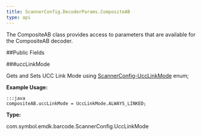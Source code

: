 ```yaml
---
title: ScannerConfig.DecoderParams.CompositeAB
type: api
---
```



The CompositeAB class provides access to parameters that are
 available for the CompositeAB decoder.

##Public Fields

###uccLinkMode

Gets and Sets UCC Link Mode using
 [ScannerConfig-UccLinkMode](../ScannerConfig-UccLinkMode) enum;
 
 

**Example Usage:**
	
	:::java	
	compositeAB.uccLinkMode = UccLinkMode.ALWAYS_LINKED;


**Type:**

com.symbol.emdk.barcode.ScannerConfig.UccLinkMode

